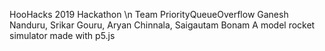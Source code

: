 HooHacks 2019 Hackathon \n
Team PriorityQueueOverflow
Ganesh Nanduru, Srikar Gouru, Aryan Chinnala, Saigautam Bonam
A model rocket simulator made with p5.js
